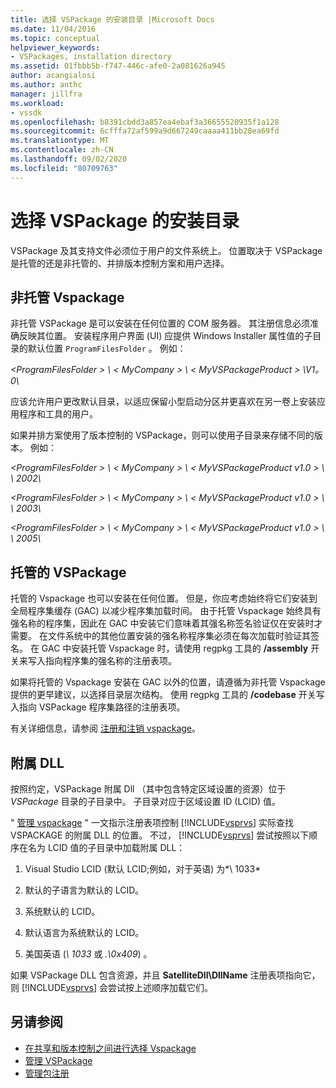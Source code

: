```yaml
---
title: 选择 VSPackage 的安装目录 |Microsoft Docs
ms.date: 11/04/2016
ms.topic: conceptual
helpviewer_keywords:
- VSPackages, installation directory
ms.assetid: 01fbbb5b-f747-446c-afe0-2a081626a945
author: acangialosi
ms.author: anthc
manager: jillfra
ms.workload:
- vssdk
ms.openlocfilehash: b8391cbdd3a857ea4ebaf3a36655520935f1a128
ms.sourcegitcommit: 6cfffa72af599a9d667249caaaa411bb28ea69fd
ms.translationtype: MT
ms.contentlocale: zh-CN
ms.lasthandoff: 09/02/2020
ms.locfileid: "80709763"
---
```

# <a name="choose-the-installation-directory-for-a-vspackage"></a>选择 VSPackage 的安装目录
VSPackage 及其支持文件必须位于用户的文件系统上。 位置取决于 VSPackage 是托管的还是非托管的、并排版本控制方案和用户选择。

## <a name="unmanaged-vspackages"></a>非托管 Vspackage
 非托管 VSPackage 是可以安装在任何位置的 COM 服务器。 其注册信息必须准确反映其位置。 安装程序用户界面 (UI) 应提供 Windows Installer 属性值的子目录的默认位置 `ProgramFilesFolder` 。 例如：

*&lt;ProgramFilesFolder &gt; \\ &lt; MyCompany &gt; \\ &lt; MyVSPackageProduct &gt; \V1。0\\*

 应该允许用户更改默认目录，以适应保留小型启动分区并更喜欢在另一卷上安装应用程序和工具的用户。

 如果并排方案使用了版本控制的 VSPackage，则可以使用子目录来存储不同的版本。 例如：

 *&lt;ProgramFilesFolder &gt; \\ &lt; MyCompany &gt; \\ &lt; MyVSPackageProduct v1.0 &gt; \\ \\ 2002\\*

 *&lt;ProgramFilesFolder &gt; \\ &lt; MyCompany &gt; \\ &lt; MyVSPackageProduct v1.0 &gt; \\ \\ 2003\\*

 *&lt;ProgramFilesFolder &gt; \\ &lt; MyCompany &gt; \\ &lt; MyVSPackageProduct v1.0 &gt; \\ \\ 2005\\*

## <a name="managed-vspackages"></a>托管的 VSPackage
 托管的 Vspackage 也可以安装在任何位置。 但是，你应考虑始终将它们安装到全局程序集缓存 (GAC) 以减少程序集加载时间。 由于托管 Vspackage 始终具有强名称的程序集，因此在 GAC 中安装它们意味着其强名称签名验证仅在安装时才需要。 在文件系统中的其他位置安装的强名称程序集必须在每次加载时验证其签名。 在 GAC 中安装托管 Vspackage 时，请使用 regpkg 工具的 **/assembly** 开关来写入指向程序集的强名称的注册表项。

 如果将托管的 Vspackage 安装在 GAC 以外的位置，请遵循为非托管 Vspackage 提供的更早建议，以选择目录层次结构。 使用 regpkg 工具的 **/codebase** 开关写入指向 VSPackage 程序集路径的注册表项。

 有关详细信息，请参阅 [注册和注销 vspackage](../../extensibility/registering-and-unregistering-vspackages.md)。

## <a name="satellite-dlls"></a>附属 DLL
 按照约定，VSPackage 附属 Dll （其中包含特定区域设置的资源）位于 *VSPackage* 目录的子目录中。 子目录对应于区域设置 ID (LCID) 值。

 " [管理 vspackage](../../extensibility/managing-vspackages.md) " 一文指示注册表项控制 [!INCLUDE[vsprvs](../../code-quality/includes/vsprvs_md.md)] 实际查找 VSPACKAGE 的附属 DLL 的位置。 不过， [!INCLUDE[vsprvs](../../code-quality/includes/vsprvs_md.md)] 尝试按照以下顺序在名为 LCID 值的子目录中加载附属 DLL：

1. Visual Studio LCID (默认 LCID;例如，对于英语) 为*\ 1033*

2. 默认的子语言为默认的 LCID。

3. 系统默认的 LCID。

4. 默认语言为系统默认的 LCID。

5. 美国英语 (*\ 1033* 或 *.\0x409*) 。

如果 VSPackage DLL 包含资源，并且 **SatelliteDll\DllName** 注册表项指向它，则 [!INCLUDE[vsprvs](../../code-quality/includes/vsprvs_md.md)] 会尝试按上述顺序加载它们。

## <a name="see-also"></a>另请参阅
- [在共享和版本控制之间进行选择 Vspackage](../../extensibility/choosing-between-shared-and-versioned-vspackages.md)
- [管理 VSPackage](../../extensibility/managing-vspackages.md)
- [管理包注册](https://msdn.microsoft.com/library/f69e0ea3-6a92-4639-8ca9-4c9c210e58a1)
